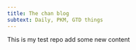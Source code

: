 ```yaml
---
title: The chan blog
subtext: Daily, PKM, GTD things
---
```



This is my test repo 
add some new content
